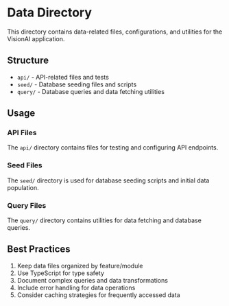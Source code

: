 # Data Directory

This directory contains data-related files, configurations, and utilities for the VisionAI application.

## Structure

- `api/` - API-related files and tests
- `seed/` - Database seeding files and scripts
- `query/` - Database queries and data fetching utilities

## Usage

### API Files
The `api/` directory contains files for testing and configuring API endpoints.

### Seed Files
The `seed/` directory is used for database seeding scripts and initial data population.

### Query Files
The `query/` directory contains utilities for data fetching and database queries.

## Best Practices

1. Keep data files organized by feature/module
2. Use TypeScript for type safety
3. Document complex queries and data transformations
4. Include error handling for data operations
5. Consider caching strategies for frequently accessed data 